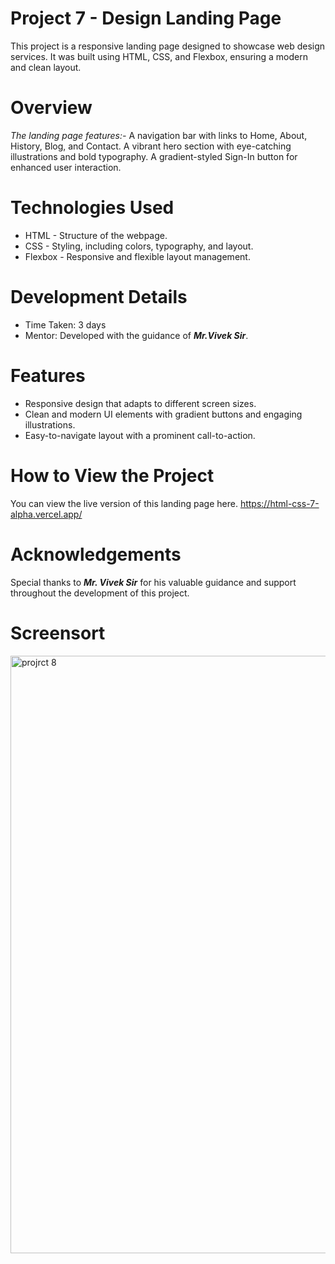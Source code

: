 # Project 7 - Design Landing Page
This project is a responsive landing page designed to showcase web design services. It was built using HTML, CSS, and Flexbox, ensuring a modern and clean layout.

# Overview
*The landing page features:-*
A navigation bar with links to Home, About, History, Blog, and Contact.
A vibrant hero section with eye-catching illustrations and bold typography.
A gradient-styled Sign-In button for enhanced user interaction.
# Technologies Used
* HTML - Structure of the webpage.
* CSS - Styling, including colors, typography, and layout.
* Flexbox - Responsive and flexible layout management.
# Development Details
* Time Taken: 3 days
* Mentor: Developed with the guidance of ***Mr.Vivek Sir***.
 # Features
* Responsive design that adapts to different screen sizes.
* Clean and modern UI elements with gradient buttons and engaging illustrations.
* Easy-to-navigate layout with a prominent call-to-action.
# How to View the Project
You can view the live version of this landing page here. https://html-css-7-alpha.vercel.app/

# Acknowledgements 
Special thanks to ***Mr. Vivek Sir*** for his valuable guidance and support throughout the development of this project.

# Screensort

<img width="956" alt="projrct 8" src="https://github.com/user-attachments/assets/dd8eee62-efc0-48c7-a2e5-be18e33382e3" />

